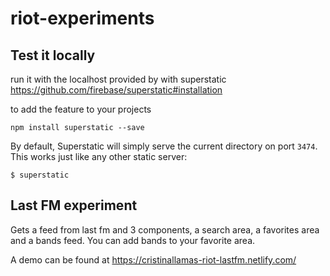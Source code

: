 # riot-experiments

## Test it locally

run it with the localhost provided by with superstatic https://github.com/firebase/superstatic#installation

to add the feature to your projects
```
npm install superstatic --save
```
By default, Superstatic will simply serve the current directory on port
`3474`. This works just like any other static server:

```
$ superstatic
```

## Last FM experiment

Gets a feed from last fm and 3 components, a search area, a favorites area and a bands feed. You can add bands to your favorite area.

A demo can be found at https://cristinallamas-riot-lastfm.netlify.com/


